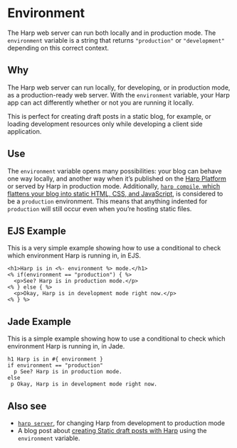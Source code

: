 # Environment

The Harp web server can run both locally and in production mode. The `environment` variable is a string that returns `"production"` or `"development"` depending on this correct context.

## Why

The Harp web server can run locally, for developing, or in production mode, as a production-ready web server. With the `environment` variable, your Harp app can act differently whether or not you are running it locally.

This is perfect for creating draft posts in a static blog, for example, or loading development resources only while developing a client side application.

## Use

The `environment` variable opens many possibilities: your blog can behave one way locally, and another way when it’s published on the [Harp Platform](https://www.harp.io) or served by Harp in production mode. Additionally, [`harp compile`, which flattens your blog into static HTML, CSS, and JavaScript](../environment/compile), is considered to be a `production` environment. This means that anything indented for `production` will still occur even when you’re hosting static files.

## EJS Example

This is a very simple example showing how to use a conditional to check which environment Harp is running in, in EJS.

```ejs
<h1>Harp is in <%- environment %> mode.</h1>
<% if(environment == "production") { %>
  <p>See? Harp is in production mode.</p>
<% } else { %>
  <p>Okay, Harp is in development mode right now.</p>
<% } %>
```

## Jade Example

This is a simple example showing how to use a conditional to check which environment Harp is running in, in Jade.

```jade
h1 Harp is in #{ environment }
if environment == "production"
  p See? Harp is in production mode.
else
 p Okay, Harp is in development mode right now.
```

## Also see

* [`harp server`](../environment/server), for changing Harp from development to production mode
* A blog post about [creating Static draft posts with Harp](http://kennethormandy.com/journal/static-draft-posts-with-harp) using the `environment` variable.
